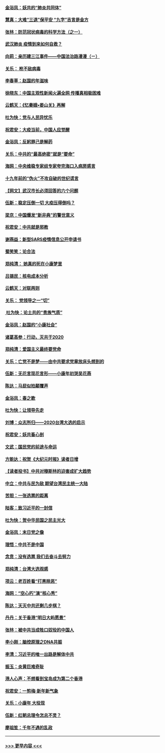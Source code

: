 #### [金浴凤：妖共的“肺炎共同体”](../pages/nsc993/n11829448.md?t=01292311) 
#### [慧真：大难“三退”保平安 “九字”吉言是金方](../pages/nsc993/n11829501.md?t=01292311) 
#### [张林：防范冠状病毒的科学方法（之一）](../pages/nsc993/n11828618.md?t=01292311) 
#### [武汉肺炎 疫情到来如何自救？](../pages/nsc993/n11827632.md?t=01292311) 
#### [向莉：亲历建三江事件——中国法治路漫漫（ㄧ）](../pages/nsc993/n11827190.md?t=01292311) 
#### [关乐： 枪不敌病毒](../pages/nsc993/n11826746.md?t=01292311) 
#### [李春草：赵国的年滋味](../pages/nsc993/n11826321.md?t=01292311) 
#### [徐晓东：中国主观性新闻火遍全网 传播真相极困难](../pages/nsc993/n11826508.md?t=01292311) 
#### [云鹤天：《忆秦娥▪娄山关》再解](../pages/nsc993/n11824682.md?t=01292311) 
#### [吐为快：党与人民异忧乐](../pages/nsc993/n11824660.md?t=01292311) 
#### [祝君安：大疫当前，中国人应觉醒](../pages/nsc993/n11821946.md?t=01292311) 
#### [金浴凤：反躬罪己是解药](../pages/nsc993/n11820280.md?t=01292311) 
#### [关乐：中共的“最高绝密”就是“要命”](../pages/nsc993/n11816946.md?t=01292311) 
#### [海网：中央维稳专家组专家夸完海口入病房感言](../pages/nsc993/n11815138.md?t=01292311) 
#### [十九年前的“伪火”不攻自破的世纪谎言](../pages/nsc993/n11813238.md?t=01292311) 
#### [【网文】武汉市长必须回答的六个问题](../pages/nsc993/n11813848.md?t=01292311) 
#### [伍新：稳定压倒一切 大疫压得倒吗？](../pages/nsc993/n11812634.md?t=01292311) 
#### [梁京：中国爆发“新非典”的警世意义](../pages/nsc993/n11812554.md?t=01292311) 
#### [祝君安：中共就是邪教](../pages/nsc993/n11812431.md?t=01292311) 
#### [谢燕益：新型SARS疫情信息公开申请书](../pages/nsc993/n11808840.md?t=01292311) 
#### [蜀笑笑：论合法](../pages/nsc993/n11808064.md?t=01292311) 
#### [郑纯清： 她真的死在小康梦里](../pages/nsc993/n11806623.md?t=01292311) 
#### [吕锡民：核电成本分析](../pages/nsc993/n11806284.md?t=01292311) 
#### [云鹤天：对联两则](../pages/nsc993/n11805957.md?t=01292311) 
#### [关乐： 党领导之一“切”](../pages/nsc993/n11804505.md?t=01292311) 
#### [ 吐为快：论土共的“贵族气质”](../pages/nsc993/n11804490.md?t=01292311) 
#### [金浴凤：赵国的“小康社会”](../pages/nsc993/n11804452.md?t=01292311) 
#### [诸葛高参：行动，灭共于2020](../pages/nsc993/n11804120.md?t=01292311) 
#### [郑纯清：爱国主义最终要党命](../pages/nsc993/n11802197.md?t=01292311) 
#### [关乐：亡党不是梦——由中共要求党章放床头想到的](../pages/nsc993/n11802156.md?t=01292311) 
#### [伍新：无花言现花言形——小康年初哭吴花燕](../pages/nsc993/n11800044.md?t=01292311) 
#### [陈达：马屁似拍颠覆声](../pages/nsc993/n11800010.md?t=01292311) 
#### [金浴凤：春之歌](../pages/nsc993/n11797687.md?t=01292311) 
#### [吐为快：让领导先走](../pages/nsc993/n11797512.md?t=01292311) 
#### [刘博：众志所归——2020台湾大选的启示](../pages/nsc993/n11796878.md?t=01292311) 
#### [祝君安：妖共畜心剖](../pages/nsc993/n11794273.md?t=01292311) 
#### [文武：国民党的前途与命运](../pages/nsc993/n11794198.md?t=01292311) 
#### [方能达：祝贺《大纪元时报》读者日增](../pages/nsc993/n11793807.md?t=01292311) 
#### [【读者投书】中共对穆斯林的迫害成扩大趋势](../pages/nsc993/n11791371.md?t=01292311) 
#### [中立：中共与民为敌 期望台湾民主统一大陆](../pages/nsc993/n11790392.md?t=01292311) 
#### [苦胆：一张选票的距离](../pages/nsc993/n11788914.md?t=01292311) 
#### [陆客：致习近平的一封信](../pages/nsc993/n11788867.md?t=01292311) 
#### [吐为快：贺中华民国之民主光大](../pages/nsc993/n11788618.md?t=01292311) 
#### [金浴凤：末日党之像](../pages/nsc993/n11787475.md?t=01292311) 
#### [理悟：中共不是中国](../pages/nsc993/n11787463.md?t=01292311) 
#### [念贲：没有选票  我们去奋斗去努力](../pages/nsc993/n11787398.md?t=01292311) 
#### [郑纯清：台湾大选观感](../pages/nsc993/n11786210.md?t=01292311) 
#### [项云：老百姓看“打黑除恶”](../pages/nsc993/n11785398.md?t=01292311) 
#### [海网：“空心朽”演“核心秀”](../pages/nsc993/n11783874.md?t=01292311) 
#### [陈达：天灭中共还剩几步棋？](../pages/nsc993/n11783719.md?t=01292311) 
#### [丹丹：关于香港“明日大屿愿景”](../pages/nsc993/n11783273.md?t=01292311) 
#### [张林：被中共当成牲口奴役的中国人](../pages/nsc993/n11782397.md?t=01292311) 
#### [李小刚：脑控原理之DNA共振](../pages/nsc993/n11780962.md?t=01292311) 
#### [李清：习近平的唯一出路是解体中共](../pages/nsc993/n11780866.md?t=01292311) 
#### [振玉：炎黄巨难奇耻](../pages/nsc993/n11779632.md?t=01292311) 
#### [港人心声：不想看到宝岛成为第二个香港](../pages/nsc993/n11778817.md?t=01292311) 
#### [祝君安：一剪梅‧新年新气象](../pages/nsc993/n11776340.md?t=01292311) 
#### [关乐：小康年 大役现](../pages/nsc993/n11774213.md?t=01292311) 
#### [伍新：红朝总理令怎总不灵？](../pages/nsc993/n11770813.md?t=01292311) 
#### [廖祖笙：千年不遇的乱政](../pages/nsc993/n11770373.md?t=01292311) 

----
#### [ >>> 更早内容 <<< ](../indexes/nsc993-earlier.md)
